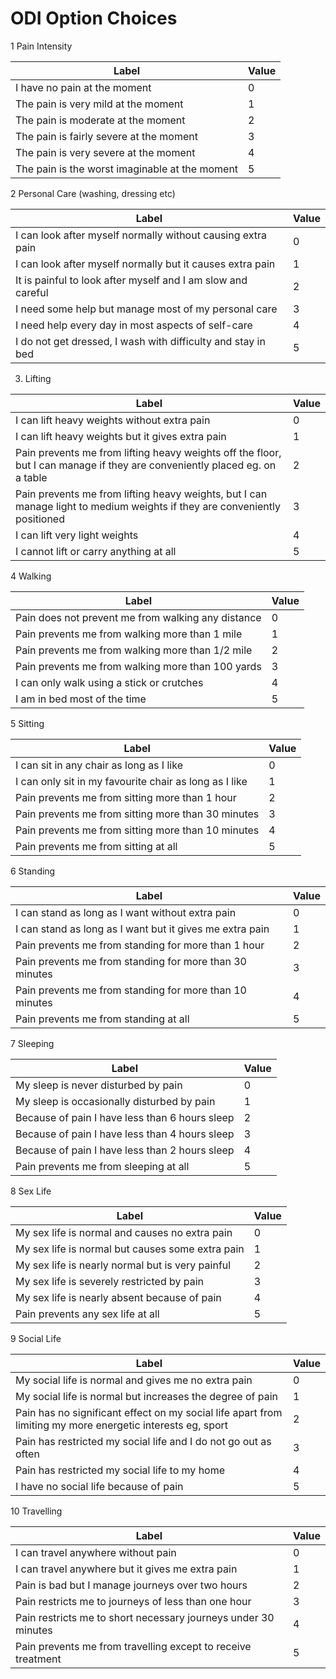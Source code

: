 # ODI Option Choices
1 Pain Intensity

| **Label**                                      | **Value** |
| ---------------------------------------------- | --------- |
| I have no pain at the moment                   | 0         |
| The pain is very mild at the moment            | 1         |
| The pain is moderate at the moment             | 2         |
| The pain is fairly severe at the moment        | 3         |
| The pain is very severe at the moment          | 4         |
| The pain is the worst imaginable at the moment | 5         |

2 Personal Care (washing, dressing etc)

| **Label**                                                    | **Value** |
| ------------------------------------------------------------ | --------- |
| I can look after myself normally without causing extra pain  | 0         |
| I can look after myself normally but it causes extra pain    | 1         |
| It is painful to look after myself and I am slow and careful | 2         |
| I need some help but manage most of my personal care         | 3         |
| I need help every day in most aspects of self-care           | 4         |
| I do not get dressed, I wash with difficulty and stay in bed | 5         |

3. Lifting

| **Label**                                                                                                                  | **Value** |
| -------------------------------------------------------------------------------------------------------------------------- | --------- |
| I can lift heavy weights without extra pain                                                                                | 0         |
| I can lift heavy weights but it gives extra pain                                                                           | 1         |
| Pain prevents me from lifting heavy weights off the floor, but I can manage if they are conveniently placed eg. on a table | 2         |
| Pain prevents me from lifting heavy weights, but I can manage light to medium weights if they are conveniently positioned  | 3         |
| I can lift very light weights                                                                                              | 4         |
| I cannot lift or carry anything at all                                                                                     | 5         |

4 Walking

| **Label**                                          | **Value** |
| -------------------------------------------------- | --------- |
| Pain does not prevent me from walking any distance | 0         |
| Pain prevents me from walking more than 1 mile     | 1         |
| Pain prevents me from walking more than 1/2 mile   | 2         |
| Pain prevents me from walking more than 100 yards  | 3         |
| I can only walk using a stick or crutches          | 4         |
| I am in bed most of the time                       | 5         |

5 Sitting

| **Label**                                              | **Value** |
| ------------------------------------------------------ | --------- |
| I can sit in any chair as long as I like               | 0         |
| I can only sit in my favourite chair as long as I like | 1         |
| Pain prevents me from sitting more than 1 hour         | 2         |
| Pain prevents me from sitting more than 30 minutes     | 3         |
| Pain prevents me from sitting more than 10 minutes     | 4         |
| Pain prevents me from sitting at all                   | 5         |

6 Standing

| **Label**                                                | **Value** |
| -------------------------------------------------------- | --------- |
| I can stand as long as I want without extra pain         | 0         |
| I can stand as long as I want but it gives me extra pain | 1         |
| Pain prevents me from standing for more than 1 hour      | 2         |
| Pain prevents me from standing for more than 30 minutes  | 3         |
| Pain prevents me from standing for more than 10 minutes  | 4         |
| Pain prevents me from standing at all                    | 5         |

7 Sleeping

| **Label**                                      | **Value** |
| ---------------------------------------------- | --------- |
| My sleep is never disturbed by pain            | 0         |
| My sleep is occasionally disturbed by pain     | 1         |
| Because of pain I have less than 6 hours sleep | 2         |
| Because of pain I have less than 4 hours sleep | 3         |
| Because of pain I have less than 2 hours sleep | 4         |
| Pain prevents me from sleeping at all          | 5         |

8 Sex Life

| **Label**                                        | **Value** |
| ------------------------------------------------ | --------- |
| My sex life is normal and causes no extra pain   | 0         |
| My sex life is normal but causes some extra pain | 1         |
| My sex life is nearly normal but is very painful | 2         |
| My sex life is severely restricted by pain       | 3         |
| My sex life is nearly absent because of pain     | 4         |
| Pain prevents any sex life at all                | 5         |

9 Social Life

| **Label**                                                                                                  | **Value** |
| ---------------------------------------------------------------------------------------------------------- | --------- |
| My social life is normal and gives me no extra pain                                                        | 0         |
| My social life is normal but increases the degree of pain                                                  | 1         |
| Pain has no significant effect on my social life apart from limiting my more energetic interests eg, sport | 2         |
| Pain has restricted my social life and I do not go out as often                                            | 3         |
| Pain has restricted my social life to my home                                                              | 4         |
| I have no social life because of pain                                                                      | 5         |

10 Travelling

| **Label**                                                      | **Value** |
| -------------------------------------------------------------- | --------- |
| I can travel anywhere without pain                             | 0         |
| I can travel anywhere but it gives me extra pain               | 1         |
| Pain is bad but I manage journeys over two hours               | 2         |
| Pain restricts me to journeys of less than one hour            | 3         |
| Pain restricts me to short necessary journeys under 30 minutes | 4         |
| Pain prevents me from travelling except to receive treatment   | 5         |



